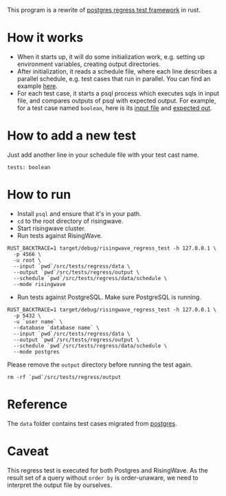 This program is a rewrite of [postgres regress test framework](https://github.com/postgres/postgres/tree/master/src/test/regress) 
in rust.

# How it works

* When it starts up, it will do some initialization work, e.g. setting up environment variables, creating output 
  directories.
* After initialization, it reads a schedule file, where each line describes a parallel schedule, e.g. test cases that run
  in parallel. You can find an example [here](https://github.com/postgres/postgres/blob/master/src/test/regress/parallel_schedule).
* For each test case, it starts a psql process which executes sqls in input file, and compares outputs of psql with 
  expected output. For example, for a test case named `boolean`, here is its [input file](data/sql/boolean.sql)
  and [expected out](data/expected/boolean.out).

# How to add a new test

Just add another line in your schedule file with your test cast name.
```
tests: boolean
```

# How to run

* Install `psql` and ensure that it's in your path.
* `cd` to the root directory of risingwave.
* Start risingwave cluster.
* Run tests against RisingWave.
```shell
RUST_BACKTRACE=1 target/debug/risingwave_regress_test -h 127.0.0.1 \
  -p 4566 \
  -u root \
  --input `pwd`/src/tests/regress/data \
  --output `pwd`/src/tests/regress/output \
  --schedule `pwd`/src/tests/regress/data/schedule \
  --mode risingwave
```

* Run tests against PostgreSQL. Make sure PostgreSQL is running.
```shell
RUST_BACKTRACE=1 target/debug/risingwave_regress_test -h 127.0.0.1 \
  -p 5432 \
  -u `user name` \
  --database `database name` \
  --input `pwd`/src/tests/regress/data \
  --output `pwd`/src/tests/regress/output \
  --schedule `pwd`/src/tests/regress/data/schedule \
  --mode postgres

```
Please remove the `output` directory before running the test again.
```shell
rm -rf `pwd`/src/tests/regress/output
```

# Reference

The `data` folder contains test cases migrated from [postgres](https://github.com/postgres/postgres/).

# Caveat

This regress test is executed for both Postgres and RisingWave. As the result set of a query without `order by` 
is order-unaware, we need to interpret the output file by ourselves. 